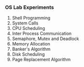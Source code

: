 ### OS Lab Experiments

1. Shell Programming
2. System Calls
3. CPU Scheduling
4. Inter Process Communication
5. Semaphore, Mutex and Deadlock
6. Memory Allocation
7. Banker's Algorithm
8. Disk Scheduling
9. Page Replacement Algorithm